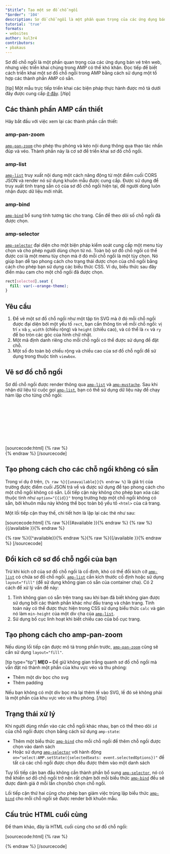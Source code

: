 ```yaml
---
"$title": Tạo một sơ đồ chỗ ngồi
"$order": '104'
description: Sơ đồ chỗ ngồi là một phần quan trọng của các ứng dụng bán vé trên web, nhưng việc triển khai chúng trong AMP có thể khó khăn. Đọc tiếp để biết cách triển khai một sơ đồ chỗ ngồi trong AMP
tutorial: 'true'
formats:
- websites
author: kul3r4
contributors:
- pbakaus
---
```


Sơ đồ chỗ ngồi là một phần quan trọng của các ứng dụng bán vé trên web, nhưng việc triển khai chúng trong AMP có thể khó khăn. Đọc tiếp để biết cách triển khai một sơ đồ chỗ ngồi trong AMP bằng cách sử dụng một tổ hợp các thành phần AMP có sẵn.

[tip] Một mẫu trực tiếp triển khai các biện pháp thực hành được mô tả dưới đây được cung cấp [ở đây](../../../documentation/examples/documentation/SeatMap.html). [/tip]

## Các thành phần AMP cần thiết

Hãy bắt đầu với việc xem lại các thành phần cần thiết:

### amp-pan-zoom

[`amp-pan-zoom`](../../../documentation/components/reference/amp-pan-zoom.md) cho phép thu phóng và kéo nội dung thông qua thao tác nhấn đúp và véo. Thành phần này là cơ sở để triển khai sơ đồ chỗ ngồi.

### amp-list

[`amp-list`](../../../documentation/components/reference/amp-list.md) truy xuất nội dung một cách năng động từ một điểm cuối CORS JSON và render nó sử dụng khuôn mẫu được cung cấp. Được sử dụng để truy xuất tình trạng sẵn có của sơ đồ chỗ ngồi hiện tại, để người dùng luôn nhận được dữ liệu mới nhất.

### amp-bind

[`amp-bind`](../../../documentation/components/reference/amp-bind.md) bổ sung tính tương tác cho trang. Cần để theo dõi số chỗ ngồi đã được chọn.

### amp-selector

[`amp-selector`](../../../documentation/components/reference/amp-selector.md) đại diện cho một biện pháp kiểm soát cung cấp một menu tùy chọn và cho phép người dùng chọn từ nó. Toàn bộ sơ đồ chỗ ngồi có thể được coi là một menu tùy chọn mà ở đó mỗi chỗ ngồi là một tùy chọn. Nó giúp bạn dễ tạo phong cách cho trạng thái được chọn của chỗ ngồi bằng cách cho phép bạn sử dụng các biểu thức CSS. Ví dụ, biểu thức sau đây điền màu cam cho một chỗ ngồi đã được chọn.

```css
rect[selected].seat {
  fill: var(--orange-theme);
}
```

## Yêu cầu

1. Để vẽ một sơ đồ chỗ ngồi như một tập tin SVG mà ở đó mỗi chỗ ngồi được đại diện bởi một yếu tố `rect`, bạn cần thông tin về mỗi chỗ ngồi: vị trí `x` và `y`, `width` (chiều rộng) và `height` (chiều cao), và có thể là `rx` và `ry` để bo tròn các góc của hình chữ nhật.
2. Một mã định danh riêng cho mỗi chỗ ngồi có thể được sử dụng để đặt chỗ.
3. Một số đo toàn bộ chiều rộng và chiều cao của sơ đồ chỗ ngồi để sử dụng trong thuộc tính `viewbox`.

## Vẽ sơ đồ chỗ ngồi

Sơ đồ chỗ ngồi được render thông qua [`amp-list`](../../../documentation/components/reference/amp-list.md) và [`amp-mustache`](../../../documentation/components/reference/amp-mustache.md). Sau khi nhận dữ liệu từ cuộc gọi [`amp-list`](../../../documentation/components/reference/amp-list.md), bạn có thể sử dụng dữ liệu này để chạy hàm lặp cho từng chỗ ngồi:

[sourcecode:html]
{% raw %}<svg preserveAspectRatio="xMidYMin slice" viewBox="0 0 {{width}} {{height}}">
{{#seats}}
<rect option="{{id}}" role="button" tabindex="0" class="seat {{unavailable}}" x="{{x}}" y="{{y}}" width="{{width}}" height="{{height}}" rx="{{rx}}" ry="{{ry}}"/>
{{/seats}}
</svg>{% endraw %}
[/sourcecode]

## Tạo phong cách cho các chỗ ngồi không có sẵn

Trong ví dụ ở trên, `{% raw %}{{unavailable}}{% endraw %}`  là giá trị của trường được điểm cuối JSON trả về và được sử dụng để tạo phong cách cho một chỗ ngồi không có sẵn. Lối tiếp cận này không cho phép bạn xóa các thuộc tính như `option="{{id}}"` trong trường hợp một chỗ ngồi không có sẵn, bởi khuôn mẫu này không thể bọc toàn bộ yếu tố `<html>` của cả trang.

Một lối tiếp cận thay thế, chi tiết hơn là lặp lại các thẻ như sau:

[sourcecode:html]
{% raw %}{{#available }}{% endraw %}
<rect option="{{id}}" role="button" tabindex="0" class="seat" x="{{x}}" y="{{y}}" width="{{width}}" height="{{height}}" rx="{{rx}}" ry="{{ry}}"/>{% raw %}{{/available }}{% endraw %}

{% raw %}{{^available}}{% endraw %}<rect role="button" tabindex="0" class="seat unavailable" x="{{x}}" y="{{y}}" width="{{width}}" height="{{height}}" rx="{{rx}}" ry="{{ry}}"/>{% raw %}{{/available }}{% endraw %}
[/sourcecode]

## Đổi kích cỡ sơ đồ chỗ ngồi của bạn

Trừ khi kích cỡ của sơ đồ chỗ ngồi là cố định, khó có thể đổi kích cỡ [`amp-list`](../../../documentation/components/reference/amp-list.md) có chứa sơ đồ chỗ ngồi. [`amp-list`](../../../documentation/components/reference/amp-list.md) cần kích thước cố định hoặc sử dụng `layout="fill"` (để sử dụng không gian có sẵn của container cha). Có 2 cách để xử lý vấn đề này:

1. Tính không gian có sẵn trên trang sau khi bạn đã biết không gian được sử dụng bởi các thành phần khác như đầu trang và chân trang. Tính toán này có thể được thực hiện trong CSS sử dụng biểu thức `calc` và gán nó làm `min-height` của một div cha của [`amp-list`](../../../documentation/components/reference/amp-list.md).
2. Sử dụng bố cục linh hoạt khi biết chiều cao của bố cục trang.

## Tạo phong cách cho amp-pan-zoom

Nếu dùng lối tiếp cận được mô tả trong phần trước, [`amp-pan-zoom`](../../../documentation/components/reference/amp-pan-zoom.md) cũng sẽ cần sử dụng `layout="fill"`.

[tip type="tip"] **MẸO –** Để giữ không gian trắng quanh sơ đồ chỗ ngồi mà vẫn đặt nó thành một phần của khu vực véo và thu phóng:

- Thêm một div bọc cho svg
- Thêm padding

Nếu bạn không có một div bọc mà lại thêm lề vào SVG, lề đó sẽ không phải là một phần của khu vực véo và thu phóng. [/tip]

## Trạng thái xử lý

Khi người dùng nhấn vào các chỗ ngồi khác nhau, bạn có thể theo dõi `id` của chỗ ngồi được chọn bằng cách sử dụng `amp-state`:

- Thêm một biểu thức [`amp-bind`](../../../documentation/components/reference/amp-bind.md) cho mỗi chỗ ngồi để thêm chỗ ngồi được chọn vào danh sách
- Hoặc sử dụng [`amp-selector`](../../../documentation/components/reference/amp-selector.md) với hành động  `on="select:AMP.setState({selectedSeats: event.selectedOptions})"` để tất cả các chỗ ngồi được chọn đều được thêm vào một danh sách

Tuy lối tiếp cận ban đầu không cần thành phần bổ sung [`amp-selector`](../../../documentation/components/reference/amp-selector.md), nó có thể khiến sơ đồ chỗ ngồi trở nên rất chậm bởi mỗi biểu thức [`amp-bind`](../../../documentation/components/reference/amp-bind.md) đều sẽ được đánh giá ở mỗi lần chọn/bỏ chọn chỗ ngồi.

Lối tiếp cận thứ hai cũng cho phép bạn giảm việc trùng lặp biểu thức [`amp-bind`](../../../documentation/components/reference/amp-bind.md) cho mỗi chỗ ngồi sẽ được render bởi khuôn mẫu.

## Cấu trúc HTML cuối cùng

Để tham khảo, đây là HTML cuối cùng cho sơ đồ chỗ ngồi:

[sourcecode:html]
{% raw %}<div class="seatmap-container">
  <amp-list layout="fill" src="/json/seats.json" binding="no" items="." single-item noloading>
    <template type="amp-mustache">
      <amp-pan-zoom layout="fill" class="seatmap">
        <amp-selector multiple on="select:AMP.setState({
          selectedSeats: event.selectedOptions
        })" layout="fill">
          <div class="svg-container">
            <svg preserveAspectRatio="xMidYMin slice" viewBox="0 0 {{width}} {{height}}">
            {{#seats}}
              <rect option="{{id}}" role="button"
               tabindex="0" class="seat {{unavailable}}"
              x="{{x}}" y="{{y}}"
              width="{{width}}" height="{{height}}"
              rx="{{rx}}" ry="{{ry}}"/>
            {{/seats}}
            </svg>
          </div>
        </amp-selector>
      </amp-pan-zoom>
    </template>
  </amp-list>
</div>{% endraw %}
[/sourcecode]

